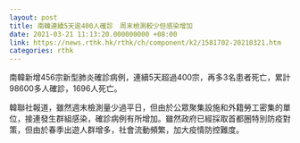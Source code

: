 ```yaml
---
layout: post
title: 南韓連續5天逾400人確診　周末檢測較少但感染增加
date: 2021-03-21 11:13:20.000000000 +08:00
link: https://news.rthk.hk/rthk/ch/component/k2/1581702-20210321.htm
categories: rthk
---
```


南韓新增456宗新型肺炎確診病例，連續5天超過400宗，再多3名患者死亡，累計98600多人確診，1696人死亡。

韓聯社報道，雖然週末檢測量少過平日，但由於公眾聚集設施和外籍勞工密集的單位，接連發生群組感染，確診病例有所增加。雖然政府已經採取首都圈特別防疫對策，但由於春季出遊人群增多，社會流動頻繁，加大疫情防控難度。
